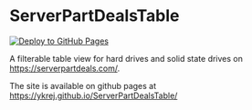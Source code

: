 # ServerPartDealsTable

[![Deploy to GitHub Pages](https://github.com/Ykrej/ServerPartDealsTable/actions/workflows/deploy.yaml/badge.svg)](https://github.com/Ykrej/ServerPartDealsTable/actions/workflows/deploy.yaml)

A filterable table view for hard drives and solid state drives on https://serverpartdeals.com/.

The site is available on github pages at https://ykrej.github.io/ServerPartDealsTable/
